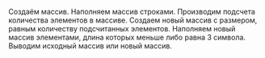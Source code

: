 Создаём массив. Наполняем массив строками. Производим подсчета количества элементов в массиве. Создаем новый массив с размером, равным количеству подсчитанных элементов. Наполняем новый массив элементами, длина которых меньше либо равна 3 символа. Выводим исходный массив или новый массив.
